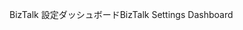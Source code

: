 <span data-ttu-id="02927-101">BizTalk 設定ダッシュボード</span><span class="sxs-lookup"><span data-stu-id="02927-101">BizTalk Settings Dashboard</span></span>